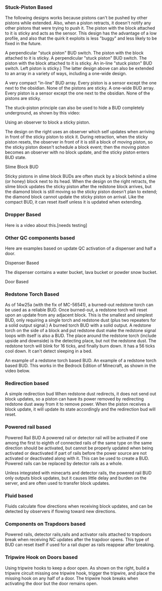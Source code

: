 ### Stuck-Piston Based
The following designs works because pistons can't be pushed by other pistons while extended. Also, when a piston retracts, it doesn't notify any other pistons that were trying to push it. The piston with the block attached to it is sticky and acts as the sensor. This design has the advantage of a low profile, and also that the quirk it exploits is less "buggy" and less likely to be fixed in the future.

























A perpendicular "stuck piston" BUD switch. The piston with the block attached to it is sticky.
A perpendicular "stuck piston" BUD switch. The piston with the block attached to it is sticky.
An in-line "stuck piston" BUD switch. Left piston is sticky.)
The latter design above can also be extended to an array in a variety of ways, including a one-wide design.

A very compact "in-line" BUD array. Every piston is a sensor except the one next to the obsidian. None of the pistons are sticky.
A one-wide BUD array. Every piston is a sensor except the one next to the obsidian. None of the pistons are sticky.

The stuck-piston principle can also be used to hide a BUD completely underground, as shown by this video:






























Using an observer to block a sticky piston.

The design on the right uses an observer which self updates when arriving in front of the sticky piston to stick it. During retraction, when the sticky piston resets, the observer in front of it is still a block of moving piston, so the sticky piston doesn't schedule a block event; then the moving piston becomes an observer with no block update, and the sticky piston enters BUD state.






















Slime Block BUD

Sticky pistons in slime block BUDs are often stuck by a block behind a slime (or honey) block next to its head. When the design on the right retracts, the slime block updates the sticky piston after the redstone block arrives, but the diamond block is still moving so the sticky piston doesn't plan to extend; the diamond block cannot update the sticky piston on arrival. Like the compact BUD, it can reset itself unless it is updated when extending. 

### Dropper Based
Here is a video about this.[needs testing]




### Other QC components based
Here are examples based on update QC activation of a dispenser and half a door.




































Dispenser Based

The dispenser contains a water bucket, lava bucket or powder snow bucket.






























Door Based

### Redstone Torch Based

As of 14w25a (with the fix of MC-56541), a burned-out redstone torch can be used as a reliable BUD. Once burned-out, a redstone torch will reset upon an update from any adjacent block. This is the smallest and simplest BUD, only requiring a single torch and redstone dust (plus two repeaters for a solid output signal.) 
A burned torch BUD with a solid output.
A redstone torch on the side of a block and put redstone dust make the redstone signal loops with itself is also a BUD. The place around the redstone torch (include upside and downside) is the detecting place, but not the redstone dust. The redstone torch will blink for 16 ticks, and finally burn down. It has a 56 ticks cool down. It can't detect sleeping in a bed.














An example of a redstone torch based BUD.
An example of a redstone torch based BUD.
This works in the Bedrock Edition of Minecraft, as shown in the video below.




### Redirection based
A simple redirection bud
When redstone dust redirects, it does not send out block updates, so a piston can have its power removed by redirecting redstone dust away from it to remove power. When the piston receives a block update, it will update its state accordingly and the redirection bud will reset.


### Powered rail based

















































Powered Rail BUD
A powered rail or detector rail will be activated if one among the first to eighth of connected rails of the same type on the same direction should be activated, but cannot be properly updated when being activated or deactivated if part of rails before the power source are not activated or deactivated along with it. This can be used to create a BUD. Powered rails can be replaced by detector rails as a whole.


Unless integrated with minecarts and detector rails, the powered rail BUD only outputs block updates, but it causes little delay and burden on the server, and are often used to transfer block updates.

### Fluid based
Fluids calculate flow directions when receiving block updates, and can be detected by observers if flowing toward new directions.

### Components on Trapdoors based
Powered rails, detector rails,rails and activator rails attached to trapdoors break when receiving NC updates after the trapdoor opens. This type of BUD can reset itself if used for a rail duper as rails reappear after breaking.

### Tripwire Hook on Doors based












Using tripwire hooks to keep a door open.
As shown on the right, build a tripwire circuit missing one tripwire hook, trigger the tripwire, and place the missing hook on any half of a door. The tripwire hook breaks when activating the door but the door remains open. 



